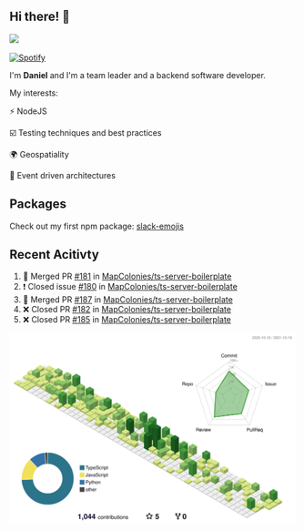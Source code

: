 ## Hi there! 👋

<p>
  <img src="https://github-readme-stats.vercel.app/api?username=syncush&theme=tokyonight">
</p>

[![Spotify](https://novatorem-rust.vercel.app/api/spotify)](https://open.spotify.com/user/syncush)

I'm **Daniel** and I'm a team leader and a backend software developer.

My interests:

⚡ NodeJS

☑️ Testing techniques and best practices

🌍 Geospatiality

🧠 Event driven architectures

## Packages
Check out my first npm package: [slack-emojis](https://www.npmjs.com/package/slack-emojis)

## Recent Acitivty
<!--START_SECTION:activity-->
1. 🎉 Merged PR [#181](https://github.com/MapColonies/ts-server-boilerplate/pull/181) in [MapColonies/ts-server-boilerplate](https://github.com/MapColonies/ts-server-boilerplate)
2. ❗️ Closed issue [#180](https://github.com/MapColonies/ts-server-boilerplate/issues/180) in [MapColonies/ts-server-boilerplate](https://github.com/MapColonies/ts-server-boilerplate)
3. 🎉 Merged PR [#187](https://github.com/MapColonies/ts-server-boilerplate/pull/187) in [MapColonies/ts-server-boilerplate](https://github.com/MapColonies/ts-server-boilerplate)
4. ❌ Closed PR [#182](https://github.com/MapColonies/ts-server-boilerplate/pull/182) in [MapColonies/ts-server-boilerplate](https://github.com/MapColonies/ts-server-boilerplate)
5. ❌ Closed PR [#185](https://github.com/MapColonies/ts-server-boilerplate/pull/185) in [MapColonies/ts-server-boilerplate](https://github.com/MapColonies/ts-server-boilerplate)
<!--END_SECTION:activity-->

![contrib](./profile-3d-contrib/profile-green-animate.svg)
